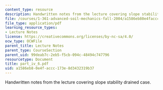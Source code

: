 ```yaml
---
content_type: resource
description: Handwritten notes from the lecture covering slope stability drained case.
file: /courses/1-361-advanced-soil-mechanics-fall-2004/a1586eb80e4faccc173e8d3432319b37_part_iv_6.pdf
file_type: application/pdf
learning_resource_types:
- Lecture Notes
license: https://creativecommons.org/licenses/by-nc-sa/4.0/
ocw_type: OCWFile
parent_title: Lecture Notes
parent_type: CourseSection
parent_uid: 99deab7c-2eb5-f5cb-094c-48494c747796
resourcetype: Document
title: part_iv_6.pdf
uid: a1586eb8-0e4f-accc-173e-8d3432319b37
---
```

Handwritten notes from the lecture covering slope stability drained case.